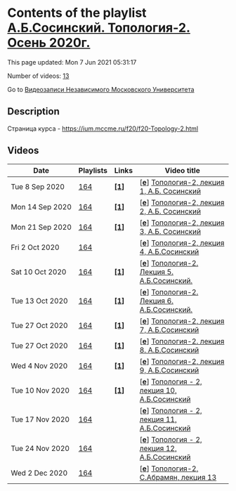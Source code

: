 # Contents of the playlist [А.Б.Сосинский. Топология-2. Осень 2020г.](https://www.youtube.com/playlist?list=PLp9ABVh6_x4HFDPK8c4ycV6byzyriFjX-)

This page updated: Mon 7 Jun 2021 05:31:17

Number of videos: [13](#videos)

Go to [Видеозаписи Независимого Московского Университета](../README.md)

## Description

Страница курса - <https://ium.mccme.ru/f20/f20-Topology-2.html>

## Videos

|Date|Playlists|Links|Video title|
|---|---|---|---|
| Tue&nbsp;8&nbsp;Sep&nbsp;2020 | [164](../playlists/164 "А.Б.Сосинский. Топология-2. Осень 2020г.") | [**[1]**](https://ium.mccme.ru/f20/f20-Topology-2.html) | [[**e**](https://studio.youtube.com/video/_a6zbjkyVsU/edit "Edit")] [Топология-2, лекция 1, А.Б. Сосинский](https://www.youtube.com/watch?v=_a6zbjkyVsU&list=PLp9ABVh6_x4HFDPK8c4ycV6byzyriFjX- "Первая лекция курса топология-2 в Независимом университете&#013;Подробности: https://ium.mccme.ru/f20/f20-Topology-2.html") |
| Mon&nbsp;14&nbsp;Sep&nbsp;2020 | [164](../playlists/164 "А.Б.Сосинский. Топология-2. Осень 2020г.") | [**[1]**](https://ium.mccme.ru/f20/f20-Topology-2.html) | [[**e**](https://studio.youtube.com/video/f5jsZjAEve8/edit "Edit")] [Топология-2, лекция 2, А.Б. Сосинский](https://www.youtube.com/watch?v=f5jsZjAEve8&list=PLp9ABVh6_x4HFDPK8c4ycV6byzyriFjX- "Вторая лекция курса топология-2 в Независимом университете&#013;Подробности: https://ium.mccme.ru/f20/f20-Topology-2.html") |
| Mon&nbsp;21&nbsp;Sep&nbsp;2020 | [164](../playlists/164 "А.Б.Сосинский. Топология-2. Осень 2020г.") | [**[1]**](https://ium.mccme.ru/f20/f20-Topology-2.html) | [[**e**](https://studio.youtube.com/video/rYXYhxb0HI8/edit "Edit")] [Топология-2, лекция 3, А.Б. Сосинский](https://www.youtube.com/watch?v=rYXYhxb0HI8&list=PLp9ABVh6_x4HFDPK8c4ycV6byzyriFjX- "третья лекция курса топология-2 в Независимом университете&#013;Подробности: https://ium.mccme.ru/f20/f20-Topology-2.html") |
| Fri&nbsp;2&nbsp;Oct&nbsp;2020 | [164](../playlists/164 "А.Б.Сосинский. Топология-2. Осень 2020г.") |  | [[**e**](https://studio.youtube.com/video/bnF1F28RDGM/edit "Edit")] [Топология-2, лекция 4, А.Б.Сосинский](https://www.youtube.com/watch?v=bnF1F28RDGM&list=PLp9ABVh6_x4HFDPK8c4ycV6byzyriFjX-) |
| Sat&nbsp;10&nbsp;Oct&nbsp;2020 | [164](../playlists/164 "А.Б.Сосинский. Топология-2. Осень 2020г.") | [**[1]**](https://ium.mccme.ru/f20/f20-Topology-2.html) | [[**e**](https://studio.youtube.com/video/fbgn-i1Elds/edit "Edit")] [Топология-2. Лекция 5. А.Б.Сосинский.](https://www.youtube.com/watch?v=fbgn-i1Elds&list=PLp9ABVh6_x4HFDPK8c4ycV6byzyriFjX- "Страница курса - https://ium.mccme.ru/f20/f20-Topology-2.html") |
| Tue&nbsp;13&nbsp;Oct&nbsp;2020 | [164](../playlists/164 "А.Б.Сосинский. Топология-2. Осень 2020г.") | [**[1]**](https://ium.mccme.ru/f20/f20-Topology-2.html) | [[**e**](https://studio.youtube.com/video/oM-56AtNhc0/edit "Edit")] [Топология-2. Лекция 6.  А.Б.Сосинский.](https://www.youtube.com/watch?v=oM-56AtNhc0&list=PLp9ABVh6_x4HFDPK8c4ycV6byzyriFjX- "https://ium.mccme.ru/f20/f20-Topology-2.html") |
| Tue&nbsp;27&nbsp;Oct&nbsp;2020 | [164](../playlists/164 "А.Б.Сосинский. Топология-2. Осень 2020г.") | [**[1]**](https://ium.mccme.ru/f20/f20-Topology-2.html) | [[**e**](https://studio.youtube.com/video/ft5-tUFgPno/edit "Edit")] [Топология-2, лекция 7, А.Б.Сосинский](https://www.youtube.com/watch?v=ft5-tUFgPno&list=PLp9ABVh6_x4HFDPK8c4ycV6byzyriFjX- "Страница курса - https://ium.mccme.ru/f20/f20-Topology-2.html") |
| Tue&nbsp;27&nbsp;Oct&nbsp;2020 | [164](../playlists/164 "А.Б.Сосинский. Топология-2. Осень 2020г.") | [**[1]**](https://ium.mccme.ru/f20/f20-Topology-2.html) | [[**e**](https://studio.youtube.com/video/PQapQXAZlf4/edit "Edit")] [Топология-2. лекция 8. А.Б.Сосинский](https://www.youtube.com/watch?v=PQapQXAZlf4&list=PLp9ABVh6_x4HFDPK8c4ycV6byzyriFjX- "Страница курса - https://ium.mccme.ru/f20/f20-Topology-2.html") |
| Wed&nbsp;4&nbsp;Nov&nbsp;2020 | [164](../playlists/164 "А.Б.Сосинский. Топология-2. Осень 2020г.") | [**[1]**](https://ium.mccme.ru/f20/f20-Topology-2.html) | [[**e**](https://studio.youtube.com/video/hV15imkvEpg/edit "Edit")] [Топология-2, лекция 9, А.Б.Сосинский](https://www.youtube.com/watch?v=hV15imkvEpg&list=PLp9ABVh6_x4HFDPK8c4ycV6byzyriFjX- "Страница курса - https://ium.mccme.ru/f20/f20-Topology-2.html") |
| Tue&nbsp;10&nbsp;Nov&nbsp;2020 | [164](../playlists/164 "А.Б.Сосинский. Топология-2. Осень 2020г.") | [**[1]**](https://ium.mccme.ru/f20/f20-Topology-2.html) | [[**e**](https://studio.youtube.com/video/DeojLbA_HRY/edit "Edit")] [Топология - 2, лекция 10, А.Б.Сосинский](https://www.youtube.com/watch?v=DeojLbA_HRY&list=PLp9ABVh6_x4HFDPK8c4ycV6byzyriFjX- "Страница курса - https://ium.mccme.ru/f20/f20-Topology-2.html") |
| Tue&nbsp;17&nbsp;Nov&nbsp;2020 | [164](../playlists/164 "А.Б.Сосинский. Топология-2. Осень 2020г.") |  | [[**e**](https://studio.youtube.com/video/1FoldgwfpEk/edit "Edit")] [Топология - 2, лекция 11, А.Б.Сосинский](https://www.youtube.com/watch?v=1FoldgwfpEk&list=PLp9ABVh6_x4HFDPK8c4ycV6byzyriFjX-) |
| Tue&nbsp;24&nbsp;Nov&nbsp;2020 | [164](../playlists/164 "А.Б.Сосинский. Топология-2. Осень 2020г.") |  | [[**e**](https://studio.youtube.com/video/lVmXL5XXOTI/edit "Edit")] [Топология - 2, лекция 12, А.Б.Сосинский](https://www.youtube.com/watch?v=lVmXL5XXOTI&list=PLp9ABVh6_x4HFDPK8c4ycV6byzyriFjX-) |
| Wed&nbsp;2&nbsp;Dec&nbsp;2020 | [164](../playlists/164 "А.Б.Сосинский. Топология-2. Осень 2020г.") |  | [[**e**](https://studio.youtube.com/video/i7Vv4Hgnfy8/edit "Edit")] [Топология-2, С.Абрамян, лекция 13](https://www.youtube.com/watch?v=i7Vv4Hgnfy8&list=PLp9ABVh6_x4HFDPK8c4ycV6byzyriFjX-) |
